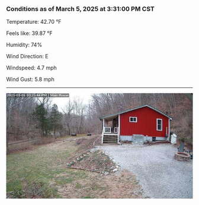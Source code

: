 ### Conditions as of March 5, 2025 at 3:31:00 PM CST 

Temperature: 42.70 &deg;F

Feels like: 39.87 &deg;F

Humidity: 74%

Wind Direction: E

Windspeed: 4.7 mph

Wind Gust: 5.8 mph

---

<img src="./images/latest.jpeg"/>

